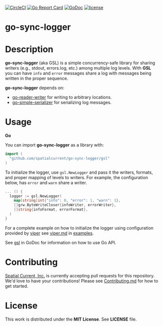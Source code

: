 [![CircleCI](https://circleci.com/gh/spatialcurrent/go-sync-logger/tree/master.svg?style=svg)](https://circleci.com/gh/spatialcurrent/go-sync-logger/tree/master) [![Go Report Card](https://goreportcard.com/badge/spatialcurrent/go-sync-logger)](https://goreportcard.com/report/spatialcurrent/go-sync-logger)  [![GoDoc](https://godoc.org/github.com/spatialcurrent/go-sync-logger?status.svg)](https://godoc.org/github.com/spatialcurrent/go-sync-logger) [![license](http://img.shields.io/badge/license-MIT-red.svg?style=flat)](https://github.com/spatialcurrent/go-sync-logger/blob/master/LICENSE)

# go-sync-logger

# Description

**go-sync-logger** (aka GSL) is a simple concurrency-safe library for sharing writers (e.g., stdout, errors.log, etc.) among multiple log levels.  With **GSL** you can have `info` and `error` messages share a log with messages being written in the proper sequence.

 **go-sync-logger** depends on:
- [go-reader-writer](https://github.com/spatialcurrent/go-reader-writer) for writing to arbitrary locations.
- [go-simple-serializer](https://github.com/spatialcurrent/go-simple-serializer) for serializing log messages.

# Usage

**Go**

You can import **go-sync-logger** as a library with:

```go
import (
  "github.com/spatialcurrent/go-sync-logger/gsl"
)
```

To initialize the logger, use `gsl.NewLogger` and pass it the writers, formats, and proper mapping of levels to writers.  For example, the configuration below, has `error` and `warn` share a writer.

```go
... () {
  logger := gsl.NewLogger(
    map[string]int{"info": 0, "error": 1, "warn": 1},
    []grw.ByteWriteCloser{infoWriter, errorWriter},
    []string{infoFormat, errorFormat},
  )
}
```

For a complete example on how to initialize the logger using configuration provided by [viper](https://github.com/spf13/viper) see [viper.md](https://github.com/spatialcurrent/go-sync-logger/tree/master/example/viper.md) in [examples](https://github.com/spatialcurrent/go-sync-logger/tree/master/example).

See [gsl](https://godoc.org/github.com/spatialcurrent/go-sync-logger/gsl) in GoDoc for information on how to use Go API.

# Contributing

[Spatial Current, Inc.](https://spatialcurrent.io) is currently accepting pull requests for this repository.  We'd love to have your contributions!  Please see [Contributing.md](https://github.com/spatialcurrent/go-sync-logger/blob/master/CONTRIBUTING.md) for how to get started.

# License

This work is distributed under the **MIT License**.  See **LICENSE** file.
